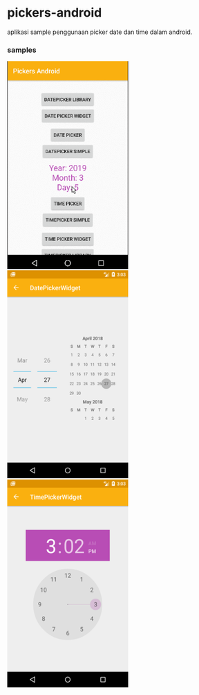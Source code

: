 # pickers-android
aplikasi sample penggunaan picker date dan time dalam android.

### samples ###
<img src="app/src/main/res/samples/pickers.gif" title="pickers android" width="280" height="480"/>

<img src="app/src/main/res/samples/date_picker.png" title="date_picker" width="280" height="480"/>

<img src="app/src/main/res/samples/time_picker.png" title="time_picker" width="280" height="480"/>
